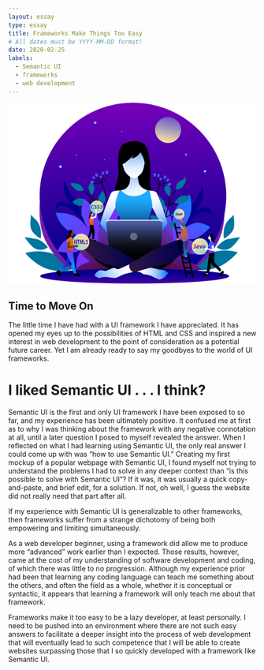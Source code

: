 ```yaml
---
layout: essay
type: essay
title: Frameworks Make Things Too Easy 
# All dates must be YYYY-MM-DD format!
date: 2020-02-25
labels:
  - Semantic UI
  - frameworks
  - web development
---
```


<img class="ui center image" src="../images/web development.png">    

## Time to Move On

The little time I have had with a UI framework I have appreciated. It has opened my eyes up to the possibilities of HTML and CSS and inspired a new interest in web development to the point of consideration as a potential future career. Yet I am already ready to say my goodbyes to the world of UI frameworks.

# I liked Semantic UI . . . I think?

Semantic UI is the first and only UI framework I have been exposed to so far, and my experience has been ultimately positive. It confused me at first as to why I was thinking about the framework with any negative connotation at all, until a later question I posed to myself revealed the answer. When I reflected on what I had learning using Semantic UI, the only real answer I could come up with was “how to use Semantic UI.” Creating my first mockup of a popular webpage with Semantic UI, I found myself not trying to understand the problems I had to solve in any deeper context than “is this possible to solve with Semantic UI”? If it was, it was usually a quick copy-and-paste, and brief edit, for a solution. If not, oh well, I guess the website did not really need that part after all.

If my experience with Semantic UI is generalizable to other frameworks, then frameworks suffer from a strange dichotomy of being both empowering and limiting simultaneously. 

As a web developer beginner, using a framework did allow me to produce more “advanced” work earlier than I expected. Those results, however, came at the cost of my understanding of software development and coding, of which there was little to no progression. Although my experience prior had been that learning any coding language can teach me something about the others, and often the field as a whole, whether it is conceptual or syntactic, it appears that learning a framework will only teach me about that framework. 

Frameworks make it too easy to be a lazy developer, at least personally. I need to be pushed into an environment where there are not such easy answers to facilitate a deeper insight into the process of web development that will eventually lead to such competence that I will be able to create websites surpassing those that I so quickly developed with a framework like Semantic UI. 




 

  

    


